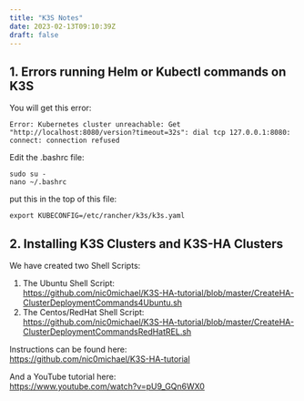 ```yaml
---
title: "K3S Notes"
date: 2023-02-13T09:10:39Z
draft: false
---
```


## 1. Errors running Helm or Kubectl commands on K3S
You will get this error:
```
Error: Kubernetes cluster unreachable: Get "http://localhost:8080/version?timeout=32s": dial tcp 127.0.0.1:8080: connect: connection refused
```

Edit the .bashrc file:
```
sudo su -
nano ~/.bashrc
```

put this in the top of this file:
```
export KUBECONFIG=/etc/rancher/k3s/k3s.yaml
```

## 2. Installing K3S Clusters and K3S-HA Clusters
We have created two Shell Scripts:
1. The Ubuntu Shell Script: \
https://github.com/nic0michael/K3S-HA-tutorial/blob/master/CreateHA-ClusterDeploymentCommands4Ubuntu.sh
2. The Centos/RedHat Shell Script: \
https://github.com/nic0michael/K3S-HA-tutorial/blob/master/CreateHA-ClusterDeploymentCommandsRedHatREL.sh

Instructions can be found here: \
https://github.com/nic0michael/K3S-HA-tutorial

And a YouTube tutorial here: \
https://www.youtube.com/watch?v=pU9_GQn6WX0


